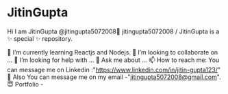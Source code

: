 # JitinGupta
Hi I am JitinGupta @jitingupta5072008👋
jitingupta5072008 / JitinGupta is a ✨ special ✨ repository.

🌱 I’m currently learning Reactjs and Nodejs.
👯 I’m looking to collaborate on ...
🤔 I’m looking for help with ...
💭 Ask me about ...
📫 How to reach me: You can message me on Linkedin :"https://www.linkedin.com/in/jitin-gupta123/"
💬 Also You can message me on my email -"jitingupta5072008@gmail.com".
😇 Portfolio - 
